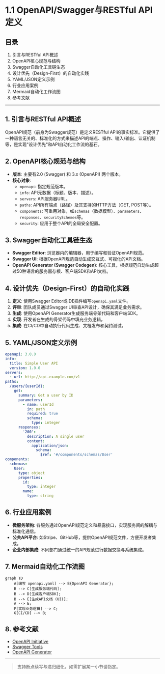 # 1.1 OpenAPI/Swagger与RESTful API定义

## 目录

1. 引言与RESTful API概述
2. OpenAPI核心规范与结构
3. Swagger自动化工具链生态
4. 设计优先（Design-First）的自动化实践
5. YAML/JSON定义示例
6. 行业应用案例
7. Mermaid自动化工作流图
8. 参考文献

---

## 1. 引言与RESTful API概述

OpenAPI规范（前身为Swagger规范）是定义RESTful API的事实标准。它提供了一种语言无关的、标准化的方式来描述API的端点、操作、输入/输出、认证机制等，是实现"设计优先"和API自动化工作流的基石。

## 2. OpenAPI核心规范与结构

- **版本**: 主要有2.0 (Swagger) 和 3.x (OpenAPI) 两个版本。
- **核心对象**:
  - `openapi`: 指定规范版本。
  - `info`: API元数据（标题、版本、描述）。
  - `servers`: API服务器URL。
  - `paths`: API所有端点（路径）及其支持的HTTP方法（GET, POST等）。
  - `components`: 可重用对象，如`schemas`（数据模型）、`parameters`、`responses`、`securitySchemes`等。
  - `security`: 应用于整个API的全局安全配置。

## 3. Swagger自动化工具链生态

- **Swagger Editor**: 浏览器内的编辑器，用于编写和验证OpenAPI规范。
- **Swagger UI**: 根据OpenAPI规范自动生成交互式、可视化的API文档。
- **OpenAPI Generator (Swagger Codegen)**: 核心工具，根据规范自动生成超过50种语言的服务器存根、客户端SDK和API文档。

## 4. 设计优先（Design-First）的自动化实践

1. **定义**: 使用Swagger Editor或IDE插件编写`openapi.yaml`文件。
2. **评审**: 团队成员通过Swagger UI审查API设计，确保其满足业务需求。
3. **生成**: 使用OpenAPI Generator生成服务端骨架代码和客户端SDK。
4. **实现**: 开发者在生成的骨架代码中填充业务逻辑。
5. **集成**: 在CI/CD中自动执行代码生成、文档发布和契约测试。

## 5. YAML/JSON定义示例

```yaml
openapi: 3.0.0
info:
  title: Simple User API
  version: 1.0.0
servers:
  - url: http://api.example.com/v1
paths:
  /users/{userId}:
    get:
      summary: Get a user by ID
      parameters:
        - name: userId
          in: path
          required: true
          schema:
            type: integer
      responses:
        '200':
          description: A single user
          content:
            application/json:
              schema:
                $ref: '#/components/schemas/User'
components:
  schemas:
    User:
      type: object
      properties:
        id:
          type: integer
        name:
          type: string
```

## 6. 行业应用案例

- **微服务架构**: 各服务通过OpenAPI规范定义和暴露接口，实现服务间的解耦与标准化通信。
- **公共API平台**: 如Stripe、GitHub等，提供OpenAPI规范文件，方便开发者集成。
- **企业内部集成**: 不同部门通过统一的API规范进行数据交换与系统集成。

## 7. Mermaid自动化工作流图

```mermaid
graph TD
    A[编写 openapi.yaml] --> B{OpenAPI Generator};
    B --> C[生成服务端代码];
    B --> D[生成客户端SDK];
    B --> E[生成API文档 (UI)];
    A --> E;
    F[实现业务逻辑] --> C;
    G[CI/CD] --> B;
```

## 8. 参考文献

- [OpenAPI Initiative](https://www.openapis.org/)
- [Swagger Tools](https://swagger.io/tools/)
- [OpenAPI Generator](https://openapi-generator.tech/)

---
> 支持断点续写与递归细化，如需扩展某一小节请指定。
